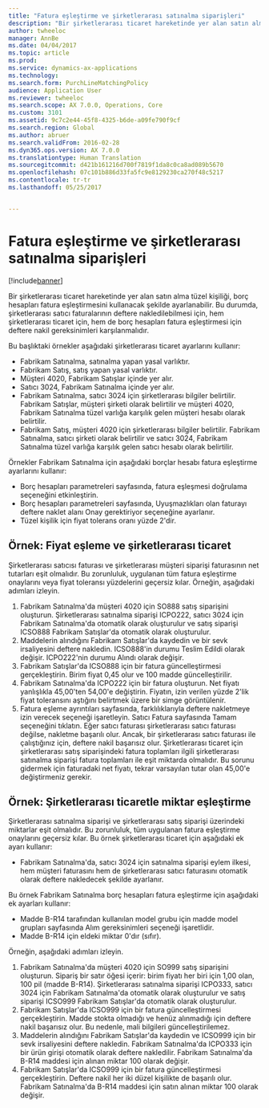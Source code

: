```yaml
---
title: "Fatura eşleştirme ve şirketlerarası satınalma siparişleri"
description: "Bir şirketlerarası ticaret hareketinde yer alan satın alma tüzel kişiliği, borç hesapları fatura eşleştirmesini kullanacak şekilde ayarlanabilir. Bu durumda, şirketlerarası satıcı faturalarının deftere nakledilebilmesi için, hem şirketlerarası ticaret için, hem de borç hesapları fatura eşleştirmesi için deftere nakil gereksinimleri karşılanmalıdır."
author: twheeloc
manager: AnnBe
ms.date: 04/04/2017
ms.topic: article
ms.prod: 
ms.service: dynamics-ax-applications
ms.technology: 
ms.search.form: PurchLineMatchingPolicy
audience: Application User
ms.reviewer: twheeloc
ms.search.scope: AX 7.0.0, Operations, Core
ms.custom: 3101
ms.assetid: 9c7c2e44-45f8-4325-b6de-a09fe790f9cf
ms.search.region: Global
ms.author: abruer
ms.search.validFrom: 2016-02-28
ms.dyn365.ops.version: AX 7.0.0
ms.translationtype: Human Translation
ms.sourcegitcommit: d421b161216d700f7819f1da8c0ca8ad089b5670
ms.openlocfilehash: 07c101b886d33fa5fc9e8129230ca270f48c5217
ms.contentlocale: tr-tr
ms.lasthandoff: 05/25/2017


---
```


# <a name="invoice-matching-and-intercompany-purchase-orders"></a>Fatura eşleştirme ve şirketlerarası satınalma siparişleri

[!include[banner](../includes/banner.md)]


Bir şirketlerarası ticaret hareketinde yer alan satın alma tüzel kişiliği, borç hesapları fatura eşleştirmesini kullanacak şekilde ayarlanabilir. Bu durumda, şirketlerarası satıcı faturalarının deftere nakledilebilmesi için, hem şirketlerarası ticaret için, hem de borç hesapları fatura eşleştirmesi için deftere nakil gereksinimleri karşılanmalıdır.

Bu başlıktaki örnekler aşağıdaki şirketlerarası ticaret ayarlarını kullanır:
-   Fabrikam Satınalma, satınalma yapan yasal varlıktır.
-   Fabrikam Satış, satış yapan yasal varlıktır.
-   Müşteri 4020, Fabrikam Satışlar içinde yer alır.
-   Satıcı 3024, Fabrikam Satınalma içinde yer alır.
-   Fabrikam Satınalma, satıcı 3024 için şirketlerarası bilgiler belirtilir. Fabrikam Satışlar, müşteri şirketi olarak belirtilir ve müşteri 4020, Fabrikam Satınalma tüzel varlığa karşılık gelen müşteri hesabı olarak belirtilir.
-   Fabrikam Satış, müşteri 4020 için şirketlerarası bilgiler belirtilir. Fabrikam Satınalma, satıcı şirketi olarak belirtilir ve satıcı 3024, Fabrikam Satınalma tüzel varlığa karşılık gelen satıcı hesabı olarak belirtilir.

Örnekler Fabrikam Satınalma için aşağıdaki borçlar hesabı fatura eşleştirme ayarlarını kullanır:
-   Borç hesapları parametreleri sayfasında, fatura eşleşmesi doğrulama seçeneğini etkinleştirin.
-   Borç hesapları parametreleri sayfasında, Uyuşmazlıkları olan faturayı deftere naklet alanı Onay gerektiriyor seçeneğine ayarlanır.
-   Tüzel kişilik için fiyat tolerans oranı yüzde 2'dir.

## <a name="example-price-matching-and-intercompany-trade"></a> Örnek: Fiyat eşleme ve şirketlerarası ticaret
Şirketlerarası satıcısı faturası ve şirketlerarası müşteri siparişi faturasının net tutarları eşit olmalıdır. Bu zorunluluk, uygulanan tüm fatura eşleştirme onaylarını veya fiyat toleransı yüzdelerini geçersiz kılar. Örneğin, aşağıdaki adımları izleyin.
1.  Fabrikam Satınalma'da müşteri 4020 için SO888 satış siparişini oluşturun. Şirketlerarası satınalma siparişi ICPO222, satıcı 3024 için Fabrikam Satınalma'da otomatik olarak oluşturulur ve satış siparişi ICSO888 Fabrikam Satışlar'da otomatik olarak oluşturulur.
2.  Maddelerin alındığını Fabrikam Satışlar'da kaydedin ve bir sevk irsaliyesini deftere nakledin. ICSO888'in durumu Teslim Edildi olarak değişir. ICPO222'nin durumu Alındı olarak değişir.
3.  Fabrikam Satışlar'da ICSO888 için bir fatura güncelleştirmesi gerçekleştirin. Birim fiyat 0,45 olur ve 100 madde güncelleştirilir.
4.  Fabrikam Satınalma'da ICPO222 için bir fatura oluşturun. Net fiyatı yanlışlıkla 45,00'ten 54,00'e değiştirin. Fiyatın, izin verilen yüzde 2'lik fiyat toleransını aştığını belirtmek üzere bir simge görüntülenir.
5.  Fatura eşleme ayrıntıları sayfasında, farklılıklarıyla deftere nakletmeye izin verecek seçeneği işaretleyin. Satıcı Fatura sayfasında Tamam seçeneğini tıklatın. Eğer satıcı faturası şirketlerarası satıcı faturası değilse, nakletme başarılı olur. Ancak, bir şirketlerarası satıcı faturası ile çalıştığınız için, deftere nakil başarısız olur. Şirketlerarası ticaret için şirketlerarası satış siparişindeki fatura toplamları ilgili şirketlerarası satınalma siparişi fatura toplamları ile eşit miktarda olmalıdır. Bu sorunu gidermek için faturadaki net fiyatı, tekrar varsayılan tutar olan 45,00'e değiştirmeniz gerekir.

## <a name="example-quantity-matching-with-intercompany-trade"></a> Örnek: Şirketlerarası ticaretle miktar eşleştirme
Şirketlerarası satınalma siparişi ve şirketlerarası satış siparişi üzerindeki miktarlar eşit olmalıdır. Bu zorunluluk, tüm uygulanan fatura eşleştirme onaylarını geçersiz kılar. Bu örnek şirketlerarası ticaret için aşağıdaki ek ayarı kullanır:
-   Fabrikam Satınalma'da, satıcı 3024 için satınalma siparişi eylem ilkesi, hem müşteri faturasını hem de şirketlerarası satıcı faturasını otomatik olarak deftere nakledecek şekilde ayarlanır.

Bu örnek Fabrikam Satınalma borç hesapları fatura eşleştirme için aşağıdaki ek ayarları kullanır:
-   Madde B-R14 tarafından kullanılan model grubu için madde model grupları sayfasında Alım gereksinimleri seçeneği işaretlidir.
-   Madde B-R14 için eldeki miktar 0'dır (sıfır).

Örneğin, aşağıdaki adımları izleyin.
1.  Fabrikam Satınalma'da müşteri 4020 için SO999 satış siparişini oluşturun. Sipariş bir satır öğesi içerir: birim fiyatı her biri için 1,00 olan, 100 pil (madde B-R14). Şirketlerarası satınalma siparişi ICPO333, satıcı 3024 için Fabrikam Satınalma'da otomatik olarak oluşturulur ve satış siparişi ICSO999 Fabrikam Satışlar'da otomatik olarak oluşturulur.
2.  Fabrikam Satışlar'da ICSO999 için bir fatura güncelleştirmesi gerçekleştirin. Madde stokta olmadığı ve henüz alınmadığı için deftere nakil başarısız olur. Bu nedenle, mali bilgileri güncelleştirilemez.
3.  Maddelerin alındığını Fabrikam Satışlar'da kaydedin ve ICSO999 için bir sevk irsaliyesini deftere nakledin. Fabrikam Satınalma'da ICPO333 için bir ürün girişi otomatik olarak deftere nakledilir. Fabrikam Satınalma'da B-R14 maddesi için alınan miktar 100 olarak değişir.
4.  Fabrikam Satışlar'da ICSO999 için bir fatura güncelleştirmesi gerçekleştirin. Deftere nakil her iki düzel kişilikte de başarılı olur. Fabrikam Satınalma'da B-R14 maddesi için satın alınan miktar 100 olarak değişir. 






